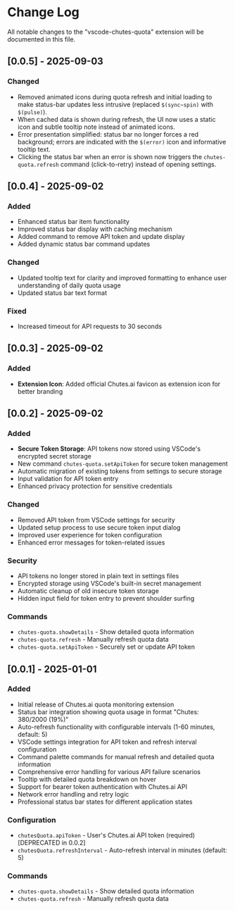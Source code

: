 # Change Log

All notable changes to the "vscode-chutes-quota" extension will be documented in this file.

## [0.0.5] - 2025-09-03

### Changed
- Removed animated icons during quota refresh and initial loading to make status-bar updates less intrusive (replaced `$(sync~spin)` with `$(pulse)`).
- When cached data is shown during refresh, the UI now uses a static icon and subtle tooltip note instead of animated icons.
- Error presentation simplified: status bar no longer forces a red background; errors are indicated with the `$(error)` icon and informative tooltip text.
- Clicking the status bar when an error is shown now triggers the `chutes-quota.refresh` command (click-to-retry) instead of opening settings.

## [0.0.4] - 2025-09-02

### Added
- Enhanced status bar item functionality
- Improved status bar display with caching mechanism
- Added command to remove API token and update display
- Added dynamic status bar command updates

### Changed
- Updated tooltip text for clarity and improved formatting to enhance user understanding of daily quota usage
- Updated status bar text format

### Fixed
- Increased timeout for API requests to 30 seconds

## [0.0.3] - 2025-09-02

### Added
- **Extension Icon**: Added official Chutes.ai favicon as extension icon for better branding

## [0.0.2] - 2025-09-02

### Added
- **Secure Token Storage**: API tokens now stored using VSCode's encrypted secret storage
- New command `chutes-quota.setApiToken` for secure token management
- Automatic migration of existing tokens from settings to secure storage
- Input validation for API token entry
- Enhanced privacy protection for sensitive credentials

### Changed
- Removed API token from VSCode settings for security
- Updated setup process to use secure token input dialog
- Improved user experience for token configuration
- Enhanced error messages for token-related issues

### Security
- API tokens no longer stored in plain text in settings files
- Encrypted storage using VSCode's built-in secret management
- Automatic cleanup of old insecure token storage
- Hidden input field for token entry to prevent shoulder surfing

### Commands
- `chutes-quota.showDetails` - Show detailed quota information
- `chutes-quota.refresh` - Manually refresh quota data  
- `chutes-quota.setApiToken` - Securely set or update API token

## [0.0.1] - 2025-01-01

### Added
- Initial release of Chutes.ai quota monitoring extension
- Status bar integration showing quota usage in format "Chutes: 380/2000 (19%)"
- Auto-refresh functionality with configurable intervals (1-60 minutes, default: 5)
- VSCode settings integration for API token and refresh interval configuration
- Command palette commands for manual refresh and detailed quota information
- Comprehensive error handling for various API failure scenarios
- Tooltip with detailed quota breakdown on hover
- Support for bearer token authentication with Chutes.ai API
- Network error handling and retry logic
- Professional status bar states for different application states

### Configuration
- `chutesQuota.apiToken` - User's Chutes.ai API token (required) [DEPRECATED in 0.0.2]
- `chutesQuota.refreshInterval` - Auto-refresh interval in minutes (default: 5)

### Commands
- `chutes-quota.showDetails` - Show detailed quota information
- `chutes-quota.refresh` - Manually refresh quota data